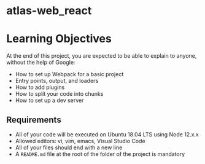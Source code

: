 # atlas-web_react
# Learning Objectives

At the end of this project, you are expected to be able to explain to anyone, without the help of Google:

- How to set up Webpack for a basic project
- Entry points, output, and loaders
- How to add plugins
- How to split your code into chunks
- How to set up a dev server

## Requirements

- All of your code will be executed on Ubuntu 18.04 LTS using Node 12.x.x
- Allowed editors: vi, vim, emacs, Visual Studio Code
- All of your files should end with a new line
- A `README.md` file at the root of the folder of the project is mandatory
